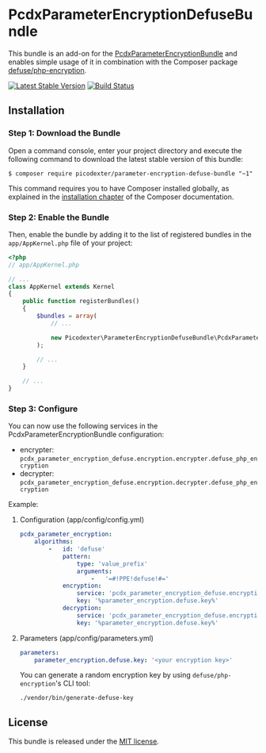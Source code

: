 # PcdxParameterEncryptionDefuseBundle

This bundle is an add-on for the
[PcdxParameterEncryptionBundle](https://github.com/picodexter/PcdxParameterEncryptionBundle)
and enables simple usage of it in combination with the Composer package
[defuse/php-encryption](https://github.com/defuse/php-encryption).

[![Latest Stable Version](https://img.shields.io/packagist/v/picodexter/parameter-encryption-defuse-bundle.svg?style=flat)](https://packagist.org/packages/picodexter/parameter-encryption-defuse-bundle)
[![Build Status](https://img.shields.io/travis/picodexter/PcdxParameterEncryptionDefuseBundle/master.svg?style=flat)](https://travis-ci.org/picodexter/PcdxParameterEncryptionDefuseBundle)

## Installation

### Step 1: Download the Bundle

Open a command console, enter your project directory and execute the
following command to download the latest stable version of this bundle:

```console
$ composer require picodexter/parameter-encryption-defuse-bundle "~1"
```

This command requires you to have Composer installed globally, as explained
in the [installation chapter](https://getcomposer.org/doc/00-intro.md)
of the Composer documentation.

### Step 2: Enable the Bundle

Then, enable the bundle by adding it to the list of registered bundles
in the `app/AppKernel.php` file of your project:

```php
<?php
// app/AppKernel.php

// ...
class AppKernel extends Kernel
{
    public function registerBundles()
    {
        $bundles = array(
            // ...

            new Picodexter\ParameterEncryptionDefuseBundle\PcdxParameterEncryptionDefuseBundle(),
        );

        // ...
    }

    // ...
}
```

### Step 3: Configure

You can now use the following services in the PcdxParameterEncryptionBundle configuration:

* encrypter: `pcdx_parameter_encryption_defuse.encryption.encrypter.defuse_php_encryption`
* decrypter: `pcdx_parameter_encryption_defuse.encryption.decrypter.defuse_php_encryption`

Example:

1. Configuration (app/config/config.yml)

    ```yaml
    pcdx_parameter_encryption:
        algorithms:
            -   id: 'defuse'
                pattern:
                    type: 'value_prefix'
                    arguments:
                        -   '=#!PPE!defuse!#='
                encryption:
                    service: 'pcdx_parameter_encryption_defuse.encryption.encrypter.defuse_php_encryption'
                    key: '%parameter_encryption.defuse.key%'
                decryption:
                    service: 'pcdx_parameter_encryption_defuse.encryption.decrypter.defuse_php_encryption'
                    key: '%parameter_encryption.defuse.key%'
    ```

2. Parameters (app/config/parameters.yml)

    ```yaml
    parameters:
        parameter_encryption.defuse.key: '<your encryption key>'
    ```
    
    You can generate a random encryption key by using `defuse/php-encryption`'s CLI tool:
    
    ```shell
    ./vendor/bin/generate-defuse-key
    ```

## License

This bundle is released under the [MIT license](LICENSE).

